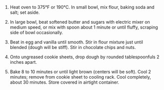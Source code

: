  1. Heat oven to 375°F or  190°C. In small bowl, mix flour, baking soda and salt; set aside.
 
2. In large bowl, beat softened butter and sugars with electric mixer on medium speed, or mix with spoon about 1 minute or until fluffy, scraping side of bowl occasionally.

3. Beat in egg and vanilla until smooth. Stir in flour mixture just until blended (dough will be stiff). Stir in chocolate chips and nuts.

4. Onto ungreased cookie sheets, drop dough by rounded tablespoonfuls 2 inches apart.

5. Bake 8 to 10 minutes or until light brown (centers will be soft). Cool 2 minutes; remove from cookie sheet to cooling rack. Cool completely, about 30 minutes. Store covered in airtight container.

